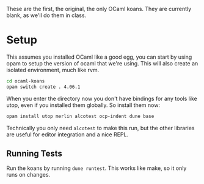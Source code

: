 These are the first, the original, the only OCaml koans. They are currently blank, as we'll do them in class.

# Setup

This assumes you installed OCaml like a good egg, you can start by using opam to setup the version of ocaml that we're using. This will also create an isolated environment, much like rvm.

```bash
cd ocaml-koans
opam switch create . 4.06.1
```
When you enter the directory now you don't have bindings for any tools like utop, even if you installed them globally. So install them now:

```bash
opam install utop merlin alcotest ocp-indent dune base
```

Technically you only need `alcotest` to make this run, but the other libraries are useful for editor integration and a nice REPL.

## Running Tests

Run the koans by running `dune runtest`. This works like make, so it only runs on changes.
